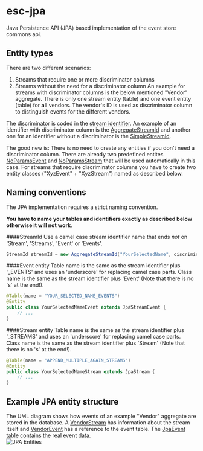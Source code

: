 # esc-jpa
Java Persistence API (JPA) based implementation of the event store commons api.

Entity types
------------
There are two different scenarios: 
1. Streams that require one or more discriminator columns 
2. Streams without the need for a discriminator column
An example for streams with discriminator columns is the below mentioned "Vendor" aggregate. There is only one
stream entity (table) and one event entity (table) for **all** vendors. The vendor's ID is used as discriminator
column to distinguish events for the different vendors.

The discriminator is coded in the [stream identifier](https://github.com/fuinorg/event-store-commons/blob/master/api/src/main/java/org/fuin/esc/api/StreamId.java). An example of an identifier with discriminator column is 
the [AggregateStreamId](src/test/java/org/fuin/esc/jpa/examples/AggregateStreamId.java) and another one for an
identifier without a discriminator is the [SimpleStreamId](https://github.com/fuinorg/event-store-commons/blob/master/api/src/main/java/org/fuin/esc/api/SimpleStreamId.java).

The good new is: There is no need to create any entities if you don't need a discriminator column. There are already
two predefined entites [NoParamsEvent](src/main/java/org/fuin/esc/jpa/NoParamsEvent.java) and
[NoParamsStream](src/main/java/org/fuin/esc/jpa/NoParamsStream.java) that will be used automatically in this case.
For streams that require discriminator columns you have to create two entity classes ("XyzEvent" + "XyzStream") named as described below.

Naming conventions
------------------
The JPA implementation requires a strict naming convention.
 
**You have to name your tables and identifiers exactly as described below otherwise it will not work**.

####StreamId
Use a camel case stream identifier name that ends *not* on 'Stream', 'Streams', 'Event' or 'Events'.
```java
StreamId streamId = new AggregateStreamId("YourSelectedName", discriminatorValue);
```

####Event entity
Table name is the same as the stream identifier plus '_EVENTS' and uses an 'underscore' for replacing camel case parts.
Class name is the same as the stream identifier plus 'Event' (Note that there is no 's' at the end!).
```java
@Table(name = "YOUR_SELECTED_NAME_EVENTS")
@Entity
public class YourSelectedNameEvent extends JpaStreamEvent { 
    // ... 
}
```

####Stream entity 
Table name is the same as the stream identifier plus '_STREAMS' and uses an 'underscore' for replacing camel case parts.   
Class name is the same as the stream identifier plus 'Stream' (Note that there is no 's' at the end!).
```java
@Table(name = "APPEND_MULTIPLE_AGAIN_STREAMS")
@Entity
public class YourSelectedNameStream extends JpaStream { 
    // ... 
}
```

Example JPA entity structure
----------------------------
The UML diagram shows how events of an example "Vendor" aggregate are stored in the database. 
A [VendorStream](src/test/java/org/fuin/esc/jpa/examples/VendorStream.java) has information about the stream itself 
and [VendorEvent](src/test/java/org/fuin/esc/jpa/examples/VendorEvent.java) has a reference to the event table. 
The [JpaEvent](src/main/java/org/fuin/esc/jpa/JpaEvent.java) table contains the real event data.    
![JPA Entities](https://raw.github.com/fuinorg/event-store-commons/master/jpa/src/main/doc/esc-jpa-example.png)

